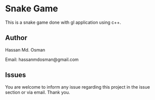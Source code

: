 # Snake Game

  <p>This is a snake game done with gl application using c++.</p>
  
## Author

  <p>Hassan Md. Osman</p>
  
  <p>Email: hassanmdosman@gmail.com </p>
  
## Issues

  You are welcome to inform any issue regarding this project in the issue section or via email. Thank you.
